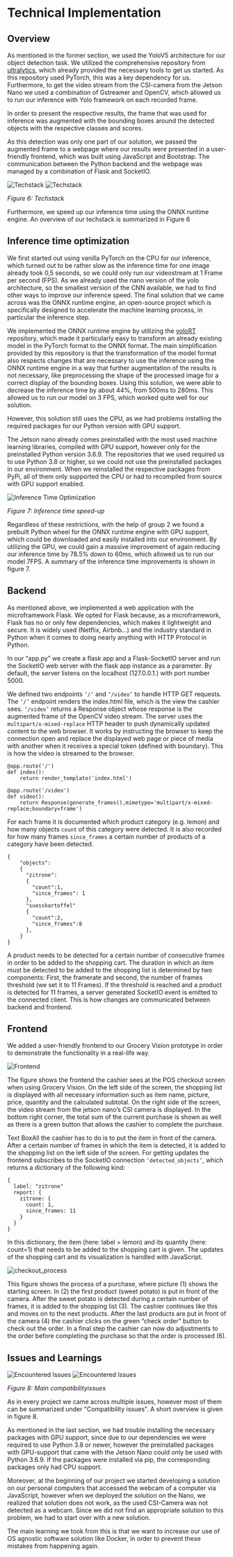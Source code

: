 # Technical Implementation

 
## Overview

As mentioned in the former section, we used the YoloV5 architecture for our object detection task. We utilized the comprehensive repository from [ultralytics](https:/github.com/ultralytics/yolov5), which already provided the necessary tools to get us started. As this repository used PyTorch, this was a key dependency for us. Furthermore, to get the video stream from the CSI-camera from the Jetson Nano we used a combination of Gstreamer and OpenCV, which allowed us to run our inference with Yolo framework on each recorded frame.


In order to present the respective results, the frame that was used for inference was augmented with the bounding boxes around the detected objects with the respective classes and scores.

As this detection was only one part of our solution, we passed the augmented frame to a webpage where our results were presented in a user-friendly frontend, which was built using JavaScript and Bootstrap. The communication between the Python backend and the webpage was managed by a combination of Flask and SocketIO.

![Techstack](assets/images/AISS-CV-Vortrag-Techstack.png#only-light)
![Techstack](assets/images/Techstack_weiss.png#only-dark)

_Figure 6: Techstack_

Furthermore, we speed up our inference time using the ONNX runtime engine. An overview of our techstack is summarized in Figure 6

  
## Inference time optimization

We first started out using vanilla PyTorch on the CPU for our inference, which turned out to be rather slow as the inference time for one image already took 0,5 seconds, so we could only run our videostream at 1 Frame per second (FPS). As we already used the nano version of the yolo architecture, so the smallest version of the CNN available, we had to find other ways to improve our inference speed. The final solution that we came across was the ONNX runtime engine, an open-source project which is specifically designed to accelerate the machine learning process, in particular the inference step.

We implemented the ONNX runtime engine by utilizing the [yoloRT](https://zhiqwang.com/yolov5-rt-stack/) repository, which made it particularly easy to transform an already existing model in the PyTorch format to the ONNX format. The main simplification provided by this repository is that the transformation of the model format also respects changes that are necessary to use the inference using the ONNX runtime engine in a way that further augmentation of the results is not necessary, like preprocessing the shape of the processed image for a correct display of the bounding boxes. Using this solution, we were able to decrease the inference time by about 44%, from 500ms to 280ms. This allowed us to run our model on 3 FPS, which worked quite well for our solution.

However, this solution still uses the CPU, as we had problems installing the required packages for our Python version with GPU support.

The Jetson nano already comes preinstalled with the most used machine learning libraries, compiled with GPU support, however only for the preinstalled Python version 3.6.9. The repositories that we used required us to use Python 3.8 or higher, so we could not use the preinstalled packages in our environment. When we reinstalled the respective packages from PyPi, all of them only supported the CPU or had to recompiled from source with GPU support enabled.

![Inference Time Optimization](assets/images/InferenceTimeIncrease.png)

_Figure 7: Inference time speed-up_

Regardless of these restrictions, with the help of group 2 we found a prebuilt Python wheel for the ONNX runtime engine with GPU support, which could be downloaded and easily installed into our environment. By utilizing the GPU, we could gain a massive improvement of again reducing our inference time by 78.5% down to 60ms, which allowed us to run our model 7FPS. A summary of the inference time improvements is shown in figure 7.

## Backend

As mentioned above, we implemented a web application with the microframework Flask. We opted for Flask because, as a microframework, Flask has no or only few dependencies, which makes it lightweight and secure. It is widely used (Netflix, Airbnb…) and the industry standard in Python when it comes to doing nearly anything with HTTP Protocol in Python. 

In our “app.py” we create a flask app and a Flask-SocketIO server and run the SocketIO web server with the flask app instance as a parameter. By default, the server listens on the localhost (127.0.0.1.) with port number 5000.  

We defined two endpoints <code>‘/’</code> and <code>‘/video’</code> to handle HTTP GET requests. The <code>‘/’</code> endpoint renders the index.html file, which is the view the cashier sees. <code>‘/video’</code> returns a Response object whose response is the augmented frame of the OpenCV video stream. The server uses the <code>multipart/x-mixed-replace</code> HTTP header to push dynamically updated content to the web browser. It works by instructing the browser to keep the connection open and replace the displayed web page or piece of media with another when it receives a special token (defined with boundary). This is how the video is streamed to the browser. 

```
@app.route('/')
def index():
    return render_template('index.html')

@app.route('/video')
def video():
    return Response(generate_frames(),mimetype='multipart/x-mixed-replace;boundary=frame')
```

For each frame it is documented which product category (e.g. lemon) and how many objects <code>count</code> of this category were detected. It is also recorded for how many frames <code>since_frames</code> a certain number of products of a category have been detected. 

```
{
    "objects":
    {
      "zitrone":
      {
        "count":1,
        "since_frames": 1
      },
      "suesskartoffel"
      {
        "count":2,
        "since_frames":8
      },
    }
}
```


A product needs to be detected for a certain number of consecutive frames in order to be added to the shopping cart. The duration in which an item must be detected to be added to the shopping list is determined by two components: First, the framerate and second, the number of frames threshold (we set it to 11 Frames). If the threshold is reached and a product is detected for 11 frames, a server generated SocketIO event is emitted to the connected client. This is how changes are communicated between backend and frontend. 

## Frontend

We added a user-friendly frontend to our Grocery Vision prototype in order to demonstrate the functionality in a real-life way.

![Frontend](assets/images/frontend.png)

The figure shows the frontend the cashier sees at the POS checkout screen when using Grocery Vision. On the left side of the screen, the shopping list is displayed with all necessary information such as item name, picture, price, quantity and the calculated subtotal. On the right side of the screen, the video stream from the jetson nano’s CSI camera is displayed. In the bottom right corner, the total sum of the current purchase is shown as well as there is a green button that allows the cashier to complete the purchase.  

Text BoxAll the cashier has to do is to put the item in front of the camera. After a certain number of frames in which the item is detected, it is added to the shopping list on the left side of the screen. For getting updates the frontend subscribes to the SocketIO connection <code>‘detected_objects’</code>, which returns a dictionary of the following kind:  

```
{
  label: "zitrone"
  report: {
    zitrone: {
      count: 1,
      since_frames: 11
    }
  }
}
```

In this dictionary, the item (here: label = lemon) and its quantity (here: count=1) that needs to be added to the shopping cart is given. The updates of the shopping cart and its visualization is handled with JavaScript. 

![checkout_process](assets/images/checkout_process.png)

This figure shows the process of a purchase, where picture (1) shows the starting screen. In (2) the first product (sweet potato) is put in front of the camera. After the sweet potato is detected during a certain number of frames, it is added to the shopping list (3). The cashier continues like this and moves on to the next products. After the last products are put in front of the camera (4) the cashier clicks on the green “check order” button to check out the order. In a final step the cashier can now do adjustments to the order before completing the purchase so that the order is processed (6). 

  
## Issues and Learnings

![Encountered Issues](assets/images/EncounteredIssues.png#only-light)
![Encountered Issues](assets/images/CompatibilityIssues_weiss.png#only-dark)

_Figure 8: Main compatibilityissues_

As in every project we came across multiple issues, however most of them can be summarized under &quot;Compatibility issues&quot;. A short overview is given in figure 8.

As mentioned in the last section, we had trouble installing the necessary packages with GPU support, since due to our dependencies we were required to use Python 3.8 or newer, however the preinstalled packages with GPU-support that came with the Jetson Nano could only be used with Python 3.6.9. If the packages were installed via pip, the corresponding packages only had CPU support.

Moreover, at the beginning of our project we started developing a solution on our personal computers that accessed the webcam of a computer via JavaScript, however when we deployed the solution on the Nano, we realized that solution does not work, as the used CSI-Camera was not detected as a webcam. Since we did not find an appropriate solution to this problem, we had to start over with a new solution.

The main learning we took from this is that we want to increase our use of OS agnostic software solution like Docker, in order to prevent these mistakes from happening again.


